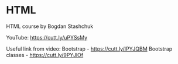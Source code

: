 # HTML

HTML course by Bogdan Stashchuk

YouTube: https://cutt.ly/uPYSsMy

Useful link from video:
Bootstrap - https://cutt.ly/IPYJQBM
Bootstrap classes - https://cutt.ly/9PYJlOf
